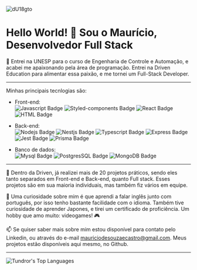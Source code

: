 
![dU18gto](https://github.com/Tundror/Tundror/assets/89937349/d5bb4af8-f335-4b21-bb34-22bb837a0fe7)
# Hello World! 👋 Sou o Maurício, Desenvolvedor Full Stack

🌱 Entrei na UNESP para o curso de Engenharia de Controle e Automação, e acabei me apaixonando pela área de programação. Entrei na Driven Education para alimentar essa paixão, e me tornei um Full-Stack Developer.

---

Minhas principais tecnlogias são:

- Front-end:<div>
  <img src="https://img.shields.io/badge/JavaScript-F7DF1E.svg?style=for-the-badge&logo=JavaScript&logoColor=black" alt="Javascript Badge"/>
  <img src="https://img.shields.io/badge/styledcomponents-DB7093.svg?style=for-the-badge&logo=styled-components&logoColor=white" alt="Styled-components Badge"/>
  <img src="https://img.shields.io/badge/React-61DAFB.svg?style=for-the-badge&logo=React&logoColor=black" alt="React Badge"/>
  <img src="https://img.shields.io/badge/HTML5-E34F26.svg?style=for-the-badge&logo=HTML5&logoColor=white" alt="HTML Badge"/>
</div>

- Back-end:<div>
  <img src="https://img.shields.io/badge/Node.js-339933.svg?style=for-the-badge&logo=nodedotjs&logoColor=white" alt="Nodejs Badge"/>
  <img src="https://img.shields.io/badge/NestJS-E0234E.svg?style=for-the-badge&logo=NestJS&logoColor=white" alt="Nestjs Badge"/>
  <img src="https://img.shields.io/badge/TypeScript-3178C6.svg?style=for-the-badge&logo=TypeScript&logoColor=white" alt="Typescript Badge"/>
  <img src="https://img.shields.io/badge/Express-000000.svg?style=for-the-badge&logo=Express&logoColor=white" alt="Express Badge"/>
  <img src="https://img.shields.io/badge/Jest-C21325.svg?style=for-the-badge&logo=Jest&logoColor=white" alt="Jest Badge"/>
  <img src="https://img.shields.io/badge/Prisma-2D3748.svg?style=for-the-badge&logo=Prisma&logoColor=white" alt="Prisma Badge"/>
</div>

- Banco de dados:<div>
  <img src="https://img.shields.io/badge/MySQL-4479A1.svg?style=for-the-badge&logo=MySQL&logoColor=white" alt="Mysql Badge"/>
  <img src="https://img.shields.io/badge/PostgreSQL-4169E1.svg?style=for-the-badge&logo=PostgreSQL&logoColor=white" alt="PostgresSQL Badge"/>
  <img src="https://img.shields.io/badge/MongoDB-47A248.svg?style=for-the-badge&logo=MongoDB&logoColor=white" alt="MongoDB Badge"/>
</div>

---

🔭 Dentro da Driven, já realizei mais de 20 projetos práticos, sendo eles tanto separados em Front-end e Back-end, quanto Full stack. Esses projetos são em sua maioria individuais, mas também fiz vários em equipe.

💬 Uma curiosidade sobre mim é que aprendi a falar inglês junto com português, por isso tenho bastante facilidade com o idioma. Também tive curiosidade de aprender Japones, e tirei um certificado de proficiência. Um hobby que amo muito: videogames! 🎮

📫 Se quiser saber mais sobre mim estou disponível para contato pelo Linkedin, ou através do e-mail mauriciodesouzaecastro@gmail.com. Meus projetos estão disponíveis aqui mesmo, no Github.

---

![Tundror's Top Languages](https://github-readme-stats.vercel.app/api/top-langs/?username=Tundror&theme=vue-dark&show_icons=true&hide_border=true&layout=compact)
